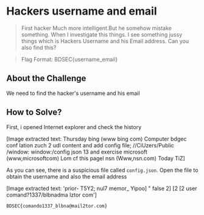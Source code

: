 # Hackers username and email
> First hacker Much more intelligent.But he somehow mistake something. When I investigate this things. I see something jussy things which is Hackers Username and his Email address. Can you also find this?

> Flag Format: BDSEC{username_email}

## About the Challenge
We need to find the hacker's username and his email

## How to Solve?
First, i opened Internet explorer and check the history


[Image extracted text: Thursday
bing (www bing com)
Computer
bdgec
conf
lation zuch 2 udl
content and add config
file; //CiUzers/Public /window: window:/config json
13 and exercise
microsoft (www,microsoftcom)
Lom cf this pagel
nsn (Www,nsn.com)
Today
TiZ]


As you can see, there is a suspicious file called `config.json`. Open the file to obtain the username and also the email address


[Image extracted text: 'prior-
T5Y2;
nul7
memor_
Yipoo] "
false
2]
[2
[2
user
comand?1337/blbnadma
Iztor
com']


```
BDSEC{comando1337_blbna@mail2tor.com}
```